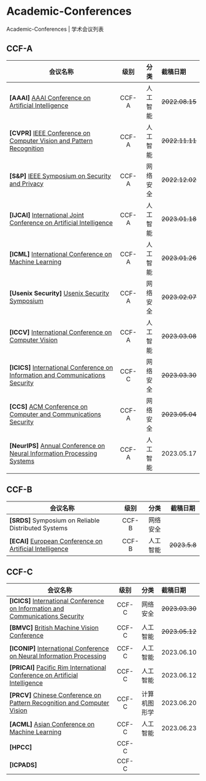 # Academic-Conferences
Academic-Conferences | 学术会议列表



## CCF-A

| 会议名称                                                     | 级别  |   分类   | 截稿日期       |
| ------------------------------------------------------------ | :---: | :------: | :------------- |
| **[AAAI]** [AAAI Conference on Artificial Intelligence](https://aaai.org/Conferences/AAAI-23/) | CCF-A | 人工智能 | ~~2022.08.15~~ |
| **[CVPR]** [IEEE Conference on Computer Vision and Pattern Recognition](http://cvpr2023.thecvf.com/) | CCF-A | 人工智能 | ~~2022.11.11~~ |
| **[S&P]** [IEEE Symposium on Security and Privacy](https://www.ieee-security.org/TC/SP2023/) | CCF-A | 网络安全 | ~~2022.12.02~~ |
| **[IJCAI]** [International Joint Conference on Artificial Intelligence](https://ijcai-23.org/) | CCF-A | 人工智能 | ~~2023.01.18~~ |
| **[ICML]** [International Conference on Machine Learning](https://icml.cc/Conferences/2023) | CCF-A | 人工智能 | ~~2023.01.26~~ |
| **[Usenix Security]** [Usenix Security Symposium](https://www.usenix.org/conference/usenixsecurity23) | CCF-A | 网络安全 | ~~2023.02.07~~ |
| **[ICCV]** [International Conference on Computer Vision](https://iccv2023.thecvf.com/) | CCF-A | 人工智能 | ~~2023.03.08~~ |
| **[ICICS]** [International Conference on Information and Communications Security]() | CCF-C | 网络安全 | ~~2023.03.30~~ |
| **[CCS]** [ACM Conference on Computer and Communications Security](https://www.sigsac.org/ccs/CCS2023/index.html) | CCF-A | 网络安全 | ~~2023.05.04~~ |
| **[NeurIPS]** [Annual Conference on Neural Information Processing Systems](https://neurips.cc/Conferences/2023) | CCF-A | 人工智能 | 2023.05.17     |



## CCF-B

| 会议名称                                                     | 级别  |   分类   |   截稿日期   |
| ------------------------------------------------------------ | :---: | :------: | :----------: |
| **[SRDS]** Symposium on Reliable Distributed Systems         | CCF-B | 网络安全 |              |
| **[ECAI]** [European Conference on Artificial Intelligence](https://ecai2023.eu/) | CCF-B | 人工智能 | ~~2023.5.8~~ |



## CCF-C

| 会议名称                                                     | 级别  |     分类     | 截稿日期       |
| ------------------------------------------------------------ | :---: | :----------: | :------------- |
| **[ICICS]** [International Conference on Information and Communications Security]() | CCF-C |   网络安全   | ~~2023.03.30~~ |
| **[BMVC]** [British Machine Vision Conference](https://bmvc2023.org/) | CCF-C |   人工智能   | ~~2023.05.12~~ |
| **[ICONIP]** [International Conference on Neural Information Processing](http://iconip2023.org/) | CCF-C |   人工智能   | 2023.06.10     |
| **[PRICAI]** [Pacific Rim International Conference on Artificial Intelligence](https://www.pricai.org/2023/) | CCF-C |   人工智能   | 2023.06.12     |
| **[PRCV]** [Chinese Conference on Pattern Recognition and Computer Vision](https://prcv2023.xmu.edu.cn/lwtg.htm) | CCF-C | 计算机图形学 | 2023.06.20     |
| **[ACML]** [Asian Conference on Machine Learning]()          | CCF-C |   人工智能   | 2023.06.23     |
| **[HPCC]**                                                   | CCF-C |              |                |
| **[ICPADS]**                                                 | CCF-C |              |                |
